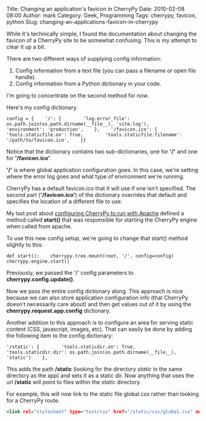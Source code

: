 Title: Changing an application's favicon in CherryPy
Date: 2010-02-08 08:00
Author: mark
Category: Geek, Programming
Tags: cherrypy, favicon, python
Slug: changing-an-applications-favicon-in-cherrypy

While it's technically simple, I found the documentation about changing
the favicon of a CherryPy site to be somewhat confusing. This is my
attempt to clear it up a bit.

There are two different ways of supplying config information:

1.  Config information from a text file (you can pass a filename or open
    file handle).
2.  Config information from a Python dictionary in your code.



I'm going to concentrate on the second method for now.

Here's my config dictionary.


~~~~ {.python name="code"}
config = {    '/': {        'log.error_file': os.path.join(os.path.dirname(__file__), 'site.log'),        'environment': 'production',    },    '/favicon.ico': {        'tools.staticfile.on': True,        'tools.staticfile.filename': '/path/to/favicon.ico',    }}
~~~~



Notice that the dictionary contains two sub-dictionaries, one for
**'/'** and one for **'/favicon.ico'**.

**'/'** is where global application configuration goes. In this case,
we're setting where the error log goes and what type of environment
we're running.

CherryPy has a default favicon.ico that it will use if one isn't
specified. The second part (**'/favicon.ico'**) of the dictionary
overrides that default and specifies the location of a different file to
use.

My last post about [configuring CherryPy to run with Apache][] defined a
method called **start()** that was responsible for starting the CherryPy
engine when called from apache.

To use this new config setup, we're going to change that start() method
slightly to this:


~~~~ {.python name="code"}
def start():    cherrypy.tree.mount(root, '/', config=config)    cherrypy.engine.start()
~~~~



Previously, we passed the '/' config parameters to
**cherrypy.config.update()**.

Now we pass the entire config dictionary along. This approach is nice
because we can also store application configuration info (that CherryPy
doesn't necessarily care about) and then get values out of it by using
the **cherrypy.request.app.config** dictionary.

Another addition to this approach is to configure an area for serving
static content (CSS, javascript, images, etc). That can easily be done
by adding the following item to the config dictionary:


~~~~ {.python name="code"}
'/static': {        'tools.staticdir.on': True,        'tools.staticdir.dir': os.path.join(os.path.dirname(__file__), 'static')    },
~~~~



This adds the path **/static** (looking for the directory *static* in
the same directory as the app) and sets it as a static dir. Now anything
that uses the url **/static** will point to files within the *static*
directory.

For example, this will now link to the static file global.css rather
than looking for a CherryPy route.


~~~~ {.html name="code"}
<link rel="stylesheet" type="text/css" href="/static/css/global.css" media="screen"><link>
~~~~



  [configuring CherryPy to run with Apache]: https://mark.biek.org/blog/2010/01/running-a-cherrypy-app-with-apache-and-mod_python/
